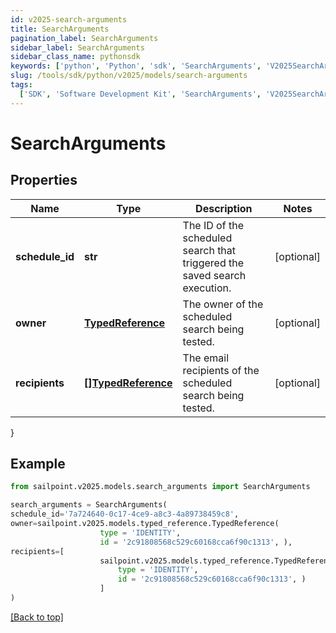 ```yaml
---
id: v2025-search-arguments
title: SearchArguments
pagination_label: SearchArguments
sidebar_label: SearchArguments
sidebar_class_name: pythonsdk
keywords: ['python', 'Python', 'sdk', 'SearchArguments', 'V2025SearchArguments']
slug: /tools/sdk/python/v2025/models/search-arguments
tags:
  ['SDK', 'Software Development Kit', 'SearchArguments', 'V2025SearchArguments']
---
```


# SearchArguments

## Properties

| Name | Type | Description | Notes |
| --- | --- | --- | --- |
| **schedule_id** | **str** | The ID of the scheduled search that triggered the saved search execution. | [optional] |
| **owner** | [**TypedReference**](typed-reference) | The owner of the scheduled search being tested. | [optional] |
| **recipients** | [**[]TypedReference**](typed-reference) | The email recipients of the scheduled search being tested. | [optional] |

}

## Example

```python
from sailpoint.v2025.models.search_arguments import SearchArguments

search_arguments = SearchArguments(
schedule_id='7a724640-0c17-4ce9-a8c3-4a89738459c8',
owner=sailpoint.v2025.models.typed_reference.TypedReference(
                    type = 'IDENTITY',
                    id = '2c91808568c529c60168cca6f90c1313', ),
recipients=[
                    sailpoint.v2025.models.typed_reference.TypedReference(
                        type = 'IDENTITY',
                        id = '2c91808568c529c60168cca6f90c1313', )
                    ]
)

```

[[Back to top]](#)

